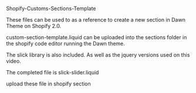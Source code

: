Shopify-Customs-Sections-Template


These files can be used to as a reference to create a new section in Dawn Theme on Shopify 2.0.

custom-section-template.liquid can be uploaded into the sections folder in the shopify code editor running the Dawn theme.

The slick library is also included. As well as the jquery versions used on this video.

The completed file is slick-slider.liquid

upload these file in shopify section
